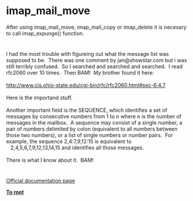# imap_mail_move




<div class="phpcode"><span class="html">
After using imap_mail_move, imap_mail_copy or imap_delete it is necesary to call imap_expunge() function.</span>
</div>
  

#


<div class="phpcode"><span class="html">
I had the most trouble with figureing out what the message list was supposed to be.&#xA0; There was one comment by jan@showstar.com but i was still terribly confused.&#xA0; So I searched and searched and searched.&#xA0; I read rfc2060 over 10 times.&#xA0; Then BAM!&#xA0; My brother found it here:<br><br><a href="http://www.cis.ohio-state.edu/cgi-bin/rfc/rfc2060.html#sec-6.4.7" rel="nofollow" target="_blank">http://www.cis.ohio-state.edu/cgi-bin/rfc/rfc2060.html#sec-6.4.7</a><br><br>Here is the importand stuff. <br><br>Another important field is the SEQUENCE, which identifies a set of messages by consecutive numbers from 1 to n where n is the number of messages in the mailbox.&#xA0; A sequence may consist of a single number, a pair of numbers delimited by colon (equivalent to all numbers between those two numbers), or a list of single numbers or number pairs.&#xA0; For example, the sequence 2,4:7,9,12:15 is equivalent to<br>&#xA0;&#xA0; 2,4,5,6,7,9,12,13,14,15 and identifies all those messages.<br><br>There is what I know about it.&#xA0; BAM!</span>
</div>
  

#

[Official documentation page](https://www.php.net/manual/en/function.imap-mail-move.php)

**[To root](/README.md)**